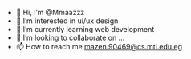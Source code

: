 - 👋 Hi, I’m @Mmaazzz
- 👀 I’m interested in ui/ux design
- 🌱 I’m currently learning web development
- 💞️ I’m looking to collaborate on ...
- 📫 How to reach me mazen.90469@cs.mti.edu.eg



